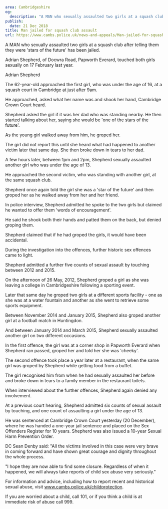 ```yaml
area: Cambridgeshire
og:
  description: "A MAN who sexually assaulted two girls at a squash club after telling them they were \u2018stars of the future\u2019 has been jailed."
publish:
  date: 21 Dec 2018
title: Man jailed for squash club assault
url: https://www.cambs.police.uk/news-and-appeals/Man-jailed-for-squash-club-assault
```

A MAN who sexually assaulted two girls at a squash club after telling them they were 'stars of the future' has been jailed.

Adrian Shepherd, of Docwra Road, Papworth Everard, touched both girls sexually on 17 February last year.

Adrian Shepherd

The 62-year-old approached the first girl, who was under the age of 16, at a squash court in Cambridge at just after 9am.

He approached, asked what her name was and shook her hand, Cambridge Crown Court heard.

Shepherd asked the girl if it was her dad who was standing nearby. He then started talking about her, saying she would be 'one of the stars of the future'.

As the young girl walked away from him, he groped her.

The girl did not report this until she heard what had happened to another victim later that same day. She then broke down in tears to her dad.

A few hours later, between 1pm and 2pm, Shepherd sexually assaulted another girl who was under the age of 13.

He approached the second victim, who was standing with another girl, at the same squash club.

Shepherd once again told the girl she was a 'star of the future' and then groped her as he walked away from her and her friend.

In police interview, Shepherd admitted he spoke to the two girls but claimed he wanted to offer them 'words of encouragement'.

He said he shook both their hands and patted them on the back, but denied groping them.

Shepherd claimed that if he had groped the girls, it would have been accidental.

During the investigation into the offences, further historic sex offences came to light.

Shepherd admitted a further five counts of sexual assault by touching between 2012 and 2015.

On the afternoon of 26 May, 2012, Shepherd groped a girl as she was leaving a college in Cambridgeshire following a sporting event.

Later that same day he groped two girls at a different sports facility - one as she was at a water fountain and another as she went to retrieve some sports equipment.

Between November 2014 and January 2015, Shepherd also groped another girl at a football match in Huntingdon.

And between January 2014 and March 2015, Shepherd sexually assaulted another girl on two different occasions.

In the first offence, the girl was at a corner shop in Papworth Everard when Shepherd ran passed, groped her and told her she was 'cheeky'.

The second offence took place a year later at a restaurant, when the same girl was groped by Shepherd while getting food from a buffet.

The girl recognised him from when he had sexually assaulted her before and broke down in tears to a family member in the restaurant toilets.

When interviewed about the further offences, Shepherd again denied any involvement.

At a previous court hearing, Shepherd admitted six counts of sexual assault by touching, and one count of assaulting a girl under the age of 13.

He was sentenced at Cambridge Crown Court yesterday (20 December), where he was handed a one-year jail sentence and placed on the Sex Offenders Register for 10 years. Shepherd was also issued a 10-year Sexual Harm Prevention Order.

DC Sean Denby said: "All the victims involved in this case were very brave in coming forward and have shown great courage and dignity throughout the whole process.

"I hope they are now able to find some closure. Regardless of when it happened, we will always take reports of child sex abuse very seriously."

For information and advice, including how to report recent and historical sexual abuse, visit www.cambs.police.uk/childprotection.

If you are worried about a child, call 101, or if you think a child is at immediate risk of abuse call 999.
